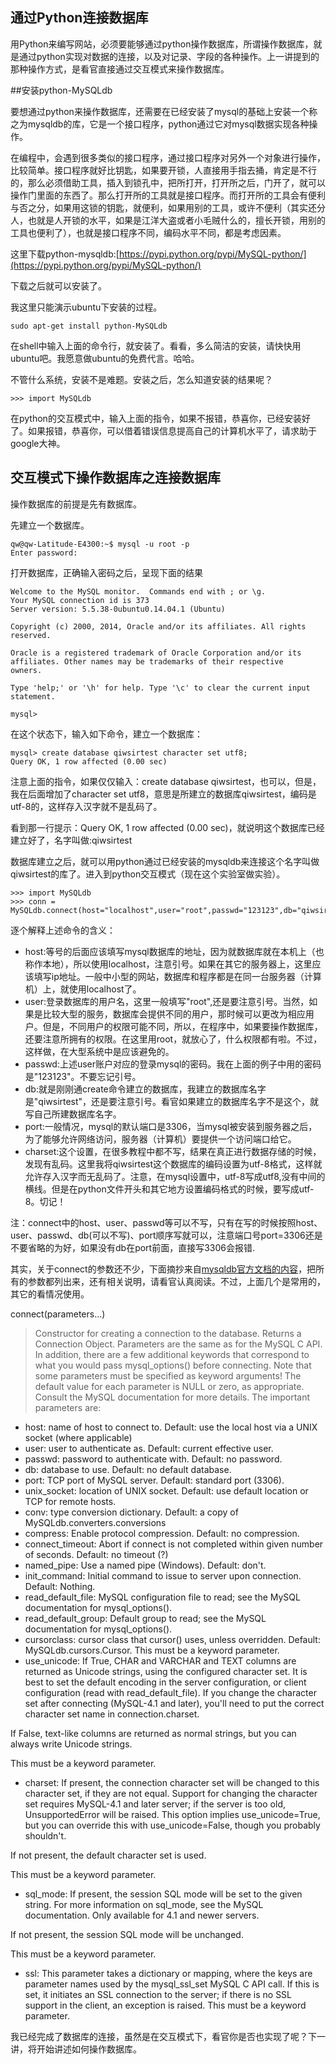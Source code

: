 ## 通过Python连接数据库

用Python来编写网站，必须要能够通过python操作数据库，所谓操作数据库，就是通过python实现对数据的连接，以及对记录、字段的各种操作。上一讲提到的那种操作方式，是看官直接通过交互模式来操作数据库。

##安装python-MySQLdb

要想通过python来操作数据库，还需要在已经安装了mysql的基础上安装一个称之为mysqldb的库，它是一个接口程序，python通过它对mysql数据实现各种操作。

在编程中，会遇到很多类似的接口程序，通过接口程序对另外一个对象进行操作，比较简单。接口程序就好比钥匙，如果要开锁，人直接用手指去捅，肯定是不行的，那么必须借助工具，插入到锁孔中，把所打开，打开所之后，门开了，就可以操作门里面的东西了。那么打开所的工具就是接口程序。而打开所的工具会有便利与否之分，如果用这锁的钥匙，就便利，如果用别的工具，或许不便利（其实还分人，也就是人开锁的水平，如果是江洋大盗或者小毛贼什么的，擅长开锁，用别的工具也便利了），也就是接口程序不同，编码水平不同，都是考虑因素。

这里下载python-mysqldb:[https://pypi.python.org/pypi/MySQL-python/](https://pypi.python.org/pypi/MySQL-python/)

下载之后就可以安装了。

我这里只能演示ubuntu下安装的过程。

    sudo apt-get install python-MySQLdb

在shell中输入上面的命令行，就安装了。看看，多么简洁的安装，请快快用ubuntu吧。我愿意做ubuntu的免费代言。哈哈。

不管什么系统，安装不是难题。安装之后，怎么知道安装的结果呢？

    >>> import MySQLdb

在python的交互模式中，输入上面的指令，如果不报错，恭喜你，已经安装好了。如果报错，恭喜你，可以借着错误信息提高自己的计算机水平了，请求助于google大神。

## 交互模式下操作数据库之连接数据库

操作数据库的前提是先有数据库。

先建立一个数据库。

    qw@qw-Latitude-E4300:~$ mysql -u root -p
    Enter password:

打开数据库，正确输入密码之后，呈现下面的结果

    Welcome to the MySQL monitor.  Commands end with ; or \g.
    Your MySQL connection id is 373
    Server version: 5.5.38-0ubuntu0.14.04.1 (Ubuntu)

    Copyright (c) 2000, 2014, Oracle and/or its affiliates. All rights reserved.

    Oracle is a registered trademark of Oracle Corporation and/or its
    affiliates. Other names may be trademarks of their respective
    owners.

    Type 'help;' or '\h' for help. Type '\c' to clear the current input statement.

    mysql>

在这个状态下，输入如下命令，建立一个数据库：

    mysql> create database qiwsirtest character set utf8;
    Query OK, 1 row affected (0.00 sec)

注意上面的指令，如果仅仅输入：create database qiwsirtest，也可以，但是，我在后面增加了character set utf8，意思是所建立的数据库qiwsirtest，编码是utf-8的，这样存入汉字就不是乱码了。

看到那一行提示：Query OK, 1 row affected (0.00 sec)，就说明这个数据库已经建立好了，名字叫做:qiwsirtest

数据库建立之后，就可以用python通过已经安装的mysqldb来连接这个名字叫做qiwsirtest的库了。进入到python交互模式（现在这个实验室做实验）。

    >>> import MySQLdb
    >>> conn = MySQLdb.connect(host="localhost",user="root",passwd="123123",db="qiwsirtest",port=3306,charset="utf8")

逐个解释上述命令的含义：

- host:等号的后面应该填写mysql数据库的地址，因为就数据库就在本机上（也称作本地），所以使用localhost，注意引号。如果在其它的服务器上，这里应该填写ip地址。一般中小型的网站，数据库和程序都是在同一台服务器（计算机）上，就使用localhost了。
- user:登录数据库的用户名，这里一般填写"root",还是要注意引号。当然，如果是比较大型的服务，数据库会提供不同的用户，那时候可以更改为相应用户。但是，不同用户的权限可能不同，所以，在程序中，如果要操作数据库，还要注意所拥有的权限。在这里用root，就放心了，什么权限都有啦。不过，这样做，在大型系统中是应该避免的。
- passwd:上述user账户对应的登录mysql的密码。我在上面的例子中用的密码是"123123"。不要忘记引号。
- db:就是刚刚通create命令建立的数据库，我建立的数据库名字是"qiwsirtest"，还是要注意引号。看官如果建立的数据库名字不是这个，就写自己所建数据库名字。
- port:一般情况，mysql的默认端口是3306，当mysql被安装到服务器之后，为了能够允许网络访问，服务器（计算机）要提供一个访问端口给它。
- charset:这个设置，在很多教程中都不写，结果在真正进行数据存储的时候，发现有乱码。这里我将qiwsirtest这个数据库的编码设置为utf-8格式，这样就允许存入汉字而无乱码了。注意，在mysql设置中，utf-8写成utf8,没有中间的横线。但是在python文件开头和其它地方设置编码格式的时候，要写成utf-8。切记！

注：connect中的host、user、passwd等可以不写，只有在写的时候按照host、user、passwd、db(可以不写)、port顺序写就可以，注意端口号port=3306还是不要省略的为好，如果没有db在port前面，直接写3306会报错.

其实，关于connect的参数还不少，下面摘抄来自[mysqldb官方文档的内容](http://mysql-python.sourceforge.net/MySQLdb.html)，把所有的参数都列出来，还有相关说明，请看官认真阅读。不过，上面几个是常用的，其它的看情况使用。

connect(parameters...)

>Constructor for creating a connection to the database. Returns a Connection Object. Parameters are the same as for the MySQL C API. In addition, there are a few additional keywords that correspond to what you would pass mysql_options() before connecting. Note that some parameters must be specified as keyword arguments! The default value for each parameter is NULL or zero, as appropriate. Consult the MySQL documentation for more details. The important parameters are:

- host: name of host to connect to. Default: use the local host via a UNIX socket (where applicable)
- user: user to authenticate as. Default: current effective user.
- passwd: password to authenticate with. Default: no password.
- db: database to use. Default: no default database.
- port: TCP port of MySQL server. Default: standard port (3306).
- unix_socket: location of UNIX socket. Default: use default location or TCP for remote hosts.
- conv: type conversion dictionary. Default: a copy of MySQLdb.converters.conversions
- compress: Enable protocol compression. Default: no compression.
- connect_timeout: Abort if connect is not completed within given number of seconds. Default: no timeout (?)
- named_pipe: Use a named pipe (Windows). Default: don't.
- init_command: Initial command to issue to server upon connection. Default: Nothing.
- read_default_file: MySQL configuration file to read; see the MySQL documentation for mysql_options().
- read_default_group: Default group to read; see the MySQL documentation for mysql_options().
- cursorclass: cursor class that cursor() uses, unless overridden. Default: MySQLdb.cursors.Cursor. This must be a keyword parameter.
- use_unicode: If True, CHAR and VARCHAR and TEXT columns are returned as Unicode strings, using the configured character set. It is best to set the default encoding in the server configuration, or client configuration (read with read_default_file). If you change the character set after connecting (MySQL-4.1 and later), you'll need to put the correct character set name in connection.charset.

If False, text-like columns are returned as normal strings, but you can always write Unicode strings.

This must be a keyword parameter.

- charset: If present, the connection character set will be changed to this character set, if they are not equal. Support for changing the character set requires MySQL-4.1 and later server; if the server is too old, UnsupportedError will be raised. This option implies use_unicode=True, but you can override this with use_unicode=False, though you probably shouldn't.

If not present, the default character set is used.

This must be a keyword parameter.

- sql_mode: If present, the session SQL mode will be set to the given string. For more information on sql_mode, see the MySQL documentation. Only available for 4.1 and newer servers.

If not present, the session SQL mode will be unchanged.

This must be a keyword parameter.

- ssl: This parameter takes a dictionary or mapping, where the keys are parameter names used by the mysql_ssl_set MySQL C API call. If this is set, it initiates an SSL connection to the server; if there is no SSL support in the client, an exception is raised. This must be a keyword parameter.

我已经完成了数据库的连接，虽然是在交互模式下，看官你是否也实现了呢？下一讲，将开始讲述如何操作数据库。
